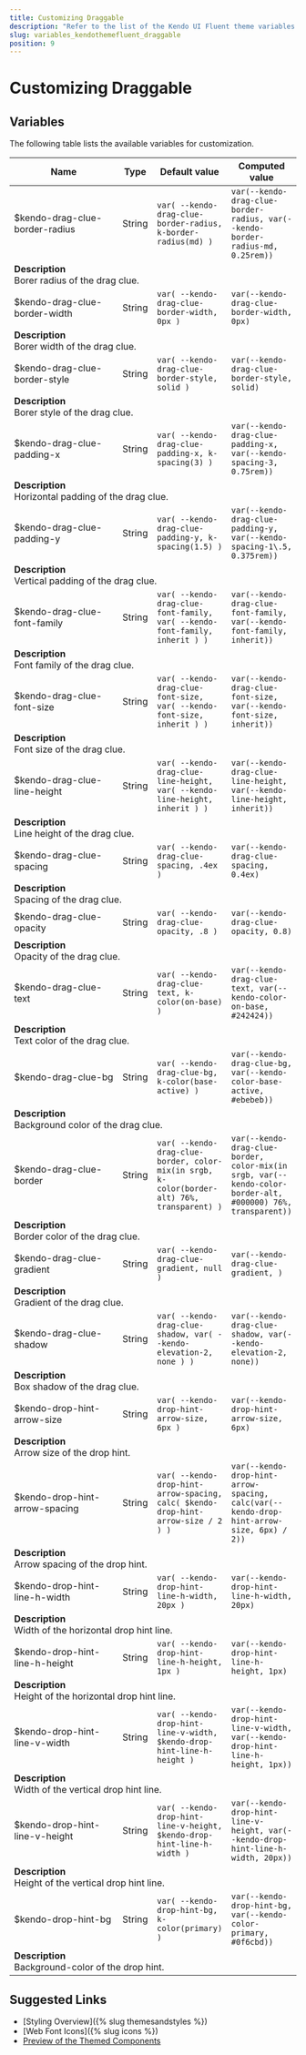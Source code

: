 ```yaml
---
title: Customizing Draggable
description: "Refer to the list of the Kendo UI Fluent theme variables available for customization."
slug: variables_kendothemefluent_draggable
position: 9
---
```


# Customizing Draggable

## Variables

The following table lists the available variables for customization.

<table class="theme-variables">
    <colgroup>
    <col style="width: 200px; white-space:nowrap;" />
    <col />
    <col />
    <col />
</colgroup>
<thead>
    <tr>
        <th>Name</th>
        <th>Type</th>
        <th>Default value</th>
        <th>Computed value</th>
    </tr>
</thead>
<tbody>
        <tr>
    <td>$kendo-drag-clue-border-radius</td>
    <td>String</td>
    <td><code>var( --kendo-drag-clue-border-radius, k-border-radius(md) )</code></td>
    <td><code>var(--kendo-drag-clue-border-radius, var(--kendo-border-radius-md, 0.25rem))</code></td>
</tr>
<tr>
    <td colspan="4" class="theme-variables-description-container"><div><b>Description</b><div class="theme-variables-description">Borer radius of the drag clue.</div></div>
    </td>
</tr>
<tr>
    <td>$kendo-drag-clue-border-width</td>
    <td>String</td>
    <td><code>var( --kendo-drag-clue-border-width, 0px )</code></td>
    <td><code>var(--kendo-drag-clue-border-width, 0px)</code></td>
</tr>
<tr>
    <td colspan="4" class="theme-variables-description-container"><div><b>Description</b><div class="theme-variables-description">Borer width of the drag clue.</div></div>
    </td>
</tr>
<tr>
    <td>$kendo-drag-clue-border-style</td>
    <td>String</td>
    <td><code>var( --kendo-drag-clue-border-style, solid )</code></td>
    <td><code>var(--kendo-drag-clue-border-style, solid)</code></td>
</tr>
<tr>
    <td colspan="4" class="theme-variables-description-container"><div><b>Description</b><div class="theme-variables-description">Borer style of the drag clue.</div></div>
    </td>
</tr>
<tr>
    <td>$kendo-drag-clue-padding-x</td>
    <td>String</td>
    <td><code>var( --kendo-drag-clue-padding-x, k-spacing(3) )</code></td>
    <td><code>var(--kendo-drag-clue-padding-x, var(--kendo-spacing-3, 0.75rem))</code></td>
</tr>
<tr>
    <td colspan="4" class="theme-variables-description-container"><div><b>Description</b><div class="theme-variables-description">Horizontal padding of the drag clue.</div></div>
    </td>
</tr>
<tr>
    <td>$kendo-drag-clue-padding-y</td>
    <td>String</td>
    <td><code>var( --kendo-drag-clue-padding-y, k-spacing(1.5) )</code></td>
    <td><code>var(--kendo-drag-clue-padding-y, var(--kendo-spacing-1\.5, 0.375rem))</code></td>
</tr>
<tr>
    <td colspan="4" class="theme-variables-description-container"><div><b>Description</b><div class="theme-variables-description">Vertical padding of the drag clue.</div></div>
    </td>
</tr>
<tr>
    <td>$kendo-drag-clue-font-family</td>
    <td>String</td>
    <td><code>var( --kendo-drag-clue-font-family, var( --kendo-font-family, inherit ) )</code></td>
    <td><code>var(--kendo-drag-clue-font-family, var(--kendo-font-family, inherit))</code></td>
</tr>
<tr>
    <td colspan="4" class="theme-variables-description-container"><div><b>Description</b><div class="theme-variables-description">Font family of the drag clue.</div></div>
    </td>
</tr>
<tr>
    <td>$kendo-drag-clue-font-size</td>
    <td>String</td>
    <td><code>var( --kendo-drag-clue-font-size, var( --kendo-font-size, inherit ) )</code></td>
    <td><code>var(--kendo-drag-clue-font-size, var(--kendo-font-size, inherit))</code></td>
</tr>
<tr>
    <td colspan="4" class="theme-variables-description-container"><div><b>Description</b><div class="theme-variables-description">Font size of the drag clue.</div></div>
    </td>
</tr>
<tr>
    <td>$kendo-drag-clue-line-height</td>
    <td>String</td>
    <td><code>var( --kendo-drag-clue-line-height, var( --kendo-line-height, inherit ) )</code></td>
    <td><code>var(--kendo-drag-clue-line-height, var(--kendo-line-height, inherit))</code></td>
</tr>
<tr>
    <td colspan="4" class="theme-variables-description-container"><div><b>Description</b><div class="theme-variables-description">Line height of the drag clue.</div></div>
    </td>
</tr>
<tr>
    <td>$kendo-drag-clue-spacing</td>
    <td>String</td>
    <td><code>var( --kendo-drag-clue-spacing, .4ex )</code></td>
    <td><code>var(--kendo-drag-clue-spacing, 0.4ex)</code></td>
</tr>
<tr>
    <td colspan="4" class="theme-variables-description-container"><div><b>Description</b><div class="theme-variables-description">Spacing of the drag clue.</div></div>
    </td>
</tr>
<tr>
    <td>$kendo-drag-clue-opacity</td>
    <td>String</td>
    <td><code>var( --kendo-drag-clue-opacity, .8 )</code></td>
    <td><code>var(--kendo-drag-clue-opacity, 0.8)</code></td>
</tr>
<tr>
    <td colspan="4" class="theme-variables-description-container"><div><b>Description</b><div class="theme-variables-description">Opacity of the drag clue.</div></div>
    </td>
</tr>
<tr>
    <td>$kendo-drag-clue-text</td>
    <td>String</td>
    <td><code>var( --kendo-drag-clue-text, k-color(on-base) )</code></td>
    <td><code>var(--kendo-drag-clue-text, var(--kendo-color-on-base, #242424))</code></td>
</tr>
<tr>
    <td colspan="4" class="theme-variables-description-container"><div><b>Description</b><div class="theme-variables-description">Text color of the drag clue.</div></div>
    </td>
</tr>
<tr>
    <td>$kendo-drag-clue-bg</td>
    <td>String</td>
    <td><code>var( --kendo-drag-clue-bg, k-color(base-active) )</code></td>
    <td><code>var(--kendo-drag-clue-bg, var(--kendo-color-base-active, #ebebeb))</code></td>
</tr>
<tr>
    <td colspan="4" class="theme-variables-description-container"><div><b>Description</b><div class="theme-variables-description">Background color of the drag clue.</div></div>
    </td>
</tr>
<tr>
    <td>$kendo-drag-clue-border</td>
    <td>String</td>
    <td><code>var( --kendo-drag-clue-border, color-mix(in srgb, k-color(border-alt) 76%, transparent) )</code></td>
    <td><code>var(--kendo-drag-clue-border, color-mix(in srgb, var(--kendo-color-border-alt, #000000) 76%, transparent))</code></td>
</tr>
<tr>
    <td colspan="4" class="theme-variables-description-container"><div><b>Description</b><div class="theme-variables-description">Border color of the drag clue.</div></div>
    </td>
</tr>
<tr>
    <td>$kendo-drag-clue-gradient</td>
    <td>String</td>
    <td><code>var( --kendo-drag-clue-gradient, null )</code></td>
    <td><code>var(--kendo-drag-clue-gradient, )</code></td>
</tr>
<tr>
    <td colspan="4" class="theme-variables-description-container"><div><b>Description</b><div class="theme-variables-description">Gradient of the drag clue.</div></div>
    </td>
</tr>
<tr>
    <td>$kendo-drag-clue-shadow</td>
    <td>String</td>
    <td><code>var( --kendo-drag-clue-shadow, var( --kendo-elevation-2, none ) )</code></td>
    <td><code>var(--kendo-drag-clue-shadow, var(--kendo-elevation-2, none))</code></td>
</tr>
<tr>
    <td colspan="4" class="theme-variables-description-container"><div><b>Description</b><div class="theme-variables-description">Box shadow of the drag clue.</div></div>
    </td>
</tr>
<tr>
    <td>$kendo-drop-hint-arrow-size</td>
    <td>String</td>
    <td><code>var( --kendo-drop-hint-arrow-size, 6px )</code></td>
    <td><code>var(--kendo-drop-hint-arrow-size, 6px)</code></td>
</tr>
<tr>
    <td colspan="4" class="theme-variables-description-container"><div><b>Description</b><div class="theme-variables-description">Arrow size of the drop hint.</div></div>
    </td>
</tr>
<tr>
    <td>$kendo-drop-hint-arrow-spacing</td>
    <td>String</td>
    <td><code>var( --kendo-drop-hint-arrow-spacing, calc( $kendo-drop-hint-arrow-size / 2 ) )</code></td>
    <td><code>var(--kendo-drop-hint-arrow-spacing, calc(var(--kendo-drop-hint-arrow-size, 6px) / 2))</code></td>
</tr>
<tr>
    <td colspan="4" class="theme-variables-description-container"><div><b>Description</b><div class="theme-variables-description">Arrow spacing of the drop hint.</div></div>
    </td>
</tr>
<tr>
    <td>$kendo-drop-hint-line-h-width</td>
    <td>String</td>
    <td><code>var( --kendo-drop-hint-line-h-width, 20px )</code></td>
    <td><code>var(--kendo-drop-hint-line-h-width, 20px)</code></td>
</tr>
<tr>
    <td colspan="4" class="theme-variables-description-container"><div><b>Description</b><div class="theme-variables-description">Width of the horizontal drop hint line.</div></div>
    </td>
</tr>
<tr>
    <td>$kendo-drop-hint-line-h-height</td>
    <td>String</td>
    <td><code>var( --kendo-drop-hint-line-h-height, 1px )</code></td>
    <td><code>var(--kendo-drop-hint-line-h-height, 1px)</code></td>
</tr>
<tr>
    <td colspan="4" class="theme-variables-description-container"><div><b>Description</b><div class="theme-variables-description">Height of the horizontal drop hint line.</div></div>
    </td>
</tr>
<tr>
    <td>$kendo-drop-hint-line-v-width</td>
    <td>String</td>
    <td><code>var( --kendo-drop-hint-line-v-width, $kendo-drop-hint-line-h-height )</code></td>
    <td><code>var(--kendo-drop-hint-line-v-width, var(--kendo-drop-hint-line-h-height, 1px))</code></td>
</tr>
<tr>
    <td colspan="4" class="theme-variables-description-container"><div><b>Description</b><div class="theme-variables-description">Width of the vertical drop hint line.</div></div>
    </td>
</tr>
<tr>
    <td>$kendo-drop-hint-line-v-height</td>
    <td>String</td>
    <td><code>var( --kendo-drop-hint-line-v-height, $kendo-drop-hint-line-h-width )</code></td>
    <td><code>var(--kendo-drop-hint-line-v-height, var(--kendo-drop-hint-line-h-width, 20px))</code></td>
</tr>
<tr>
    <td colspan="4" class="theme-variables-description-container"><div><b>Description</b><div class="theme-variables-description">Height of the vertical drop hint line.</div></div>
    </td>
</tr>
<tr>
    <td>$kendo-drop-hint-bg</td>
    <td>String</td>
    <td><code>var( --kendo-drop-hint-bg, k-color(primary) )</code></td>
    <td><code>var(--kendo-drop-hint-bg, var(--kendo-color-primary, #0f6cbd))</code></td>
</tr>
<tr>
    <td colspan="4" class="theme-variables-description-container"><div><b>Description</b><div class="theme-variables-description">Background-color of the drop hint.</div></div>
    </td>
</tr>
</tbody>
</table>

## Suggested Links

* [Styling Overview]({% slug themesandstyles %})
* [Web Font Icons]({% slug icons %})
* [Preview of the Themed Components](../)

